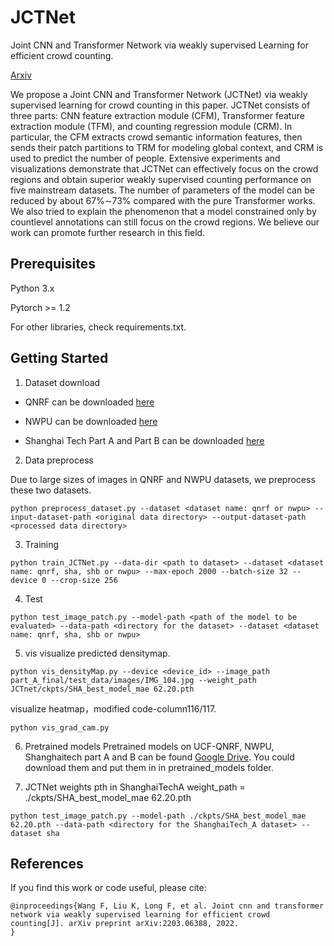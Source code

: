 # JCTNet

Joint CNN and Transformer Network via weakly supervised Learning for efficient crowd counting.

[Arxiv]([https://arxiv.org/pdf/2203.06388])

We propose a Joint CNN and Transformer Network (JCTNet) via weakly supervised learning for crowd counting in this paper. JCTNet consists of three parts: CNN feature extraction module (CFM), Transformer feature extraction module (TFM), and counting regression module (CRM). In particular, the CFM extracts crowd semantic information features, then sends their patch partitions to TRM for modeling global context, and CRM is used to predict the number of people. Extensive experiments and visualizations demonstrate that JCTNet can effectively focus on the crowd regions and obtain superior weakly supervised counting performance on five mainstream datasets. The number of parameters of the model can be reduced by about 67%∼73% compared with the pure Transformer works. We also tried to explain the phenomenon that a model constrained only by countlevel annotations can still focus on the crowd regions. We believe our work can promote further research in this field.


## Prerequisites

Python 3.x

Pytorch >= 1.2

For other libraries, check requirements.txt.

## Getting Started
1. Dataset download

  + QNRF can be downloaded [here](https://www.crcv.ucf.edu/data/ucf-qnrf/)

  + NWPU can be downloaded [here](https://www.crowdbenchmark.com/nwpucrowd.html)

  + Shanghai Tech Part A and Part B can be downloaded [here](https://www.kaggle.com/tthien/shanghaitech)

2. Data preprocess

  Due to large sizes of images in QNRF and NWPU datasets, we preprocess these two datasets.
  ```
  python preprocess_dataset.py --dataset <dataset name: qnrf or nwpu> --input-dataset-path <original data directory> --output-dataset-path <processed data directory>

  ```
3. Training
  ```
  python train_JCTNet.py --data-dir <path to dataset> --dataset <dataset name: qnrf, sha, shb or nwpu> --max-epoch 2000 --batch-size 32 --device 0 --crop-size 256

  ```
4. Test
  ```
  python test_image_patch.py --model-path <path of the model to be evaluated> --data-path <directory for the dataset> --dataset <dataset name: qnrf, sha, shb or nwpu>
  ```

5. vis
  visualize predicted densitymap.
  ```
  python vis_densityMap.py --device <device_id> --image_path part_A_final/test_data/images/IMG_104.jpg --weight_path JCTnet/ckpts/SHA_best_model_mae 62.20.pth
  ```
  visualize heatmap，modified code-column116/117.
  ```
  python vis_grad_cam.py 
  ```
6. Pretrained models
  Pretrained models on UCF-QNRF, NWPU, Shanghaitech part A and B can be found [Google Drive](https://drive.google.com/drive/folders/10U7F4iW_aPICM5-qJq21SXLLkzlum9tX?usp=sharing). You could download them and put them in in pretrained_models folder.

7. JCTNet weights pth in ShanghaiTechA
  weight_path = ./ckpts/SHA_best_model_mae 62.20.pth
  ```
  python test_image_patch.py --model-path ./ckpts/SHA_best_model_mae 62.20.pth --data-path <directory for the ShanghaiTech_A dataset> --dataset sha
  ```



## References

If you find this work or code useful, please cite:

```
@inproceedings{Wang F, Liu K, Long F, et al. Joint cnn and transformer network via weakly supervised learning for efficient crowd counting[J]. arXiv preprint arXiv:2203.06388, 2022.
}
```

```

```
